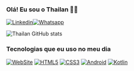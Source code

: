 ### Olá! Eu sou o Thailan ✋🏼

[![Linkedin](https://img.shields.io/badge/LinkedIn-0077B5?style=for-the-badge&logo=linkedin&logoColor=white)](https://www.linkedin.com/in/thailan-godoy-81a537148/)[![Whatsapp](https://img.shields.io/badge/WhatsApp-25D366?style=for-the-badge&logo=whatsapp&logoColor=white)](https://wa.me/5521987189565)


![Thailan GitHub stats](https://github-readme-stats.vercel.app/api?username=ThailanDev&show_icons=true&theme=dracula)

### Tecnologias que eu uso no meu dia

[![WebSite](https://img.shields.io/badge/website-000000?style=for-the-badge&logo=About.me&logoColor=white)]() [![HTML5](https://img.shields.io/badge/HTML5-E34F26?style=for-the-badge&logo=html5&logoColor=white)]() [![CSS3](https://img.shields.io/badge/CSS3-1572B6?style=for-the-badge&logo=css3&logoColor=white)]()  [![Android](https://img.shields.io/badge/Android_Studio-3DDC84?style=for-the-badge&logo=android-studio&logoColor=white)]() [![Kotlin](https://img.shields.io/badge/Kotlin-0095D5?&style=for-the-badge&logo=kotlin&logoColor=white)]()
